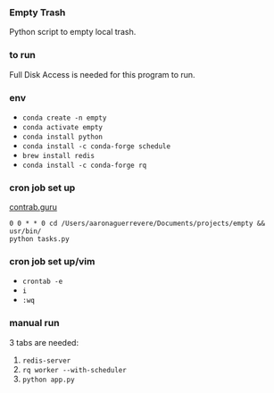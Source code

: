 ### Empty Trash

Python script to empty local trash.

### to run

Full Disk Access is needed for this program to run.

### env

- `conda create -n empty`
- `conda activate empty`
- `conda install python`
- `conda install -c conda-forge schedule`
- `brew install redis`
- `conda install -c conda-forge rq`

### cron job set up

[contrab.guru](https://crontab.guru/)

```
0 0 * * 0 cd /Users/aaronaguerrevere/Documents/projects/empty && usr/bin/
python tasks.py
```

### cron job set up/vim

- `crontab -e`
- `i`
- `:wq`

### manual run

3 tabs are needed: 

1. `redis-server`
2. `rq worker --with-scheduler`
3. `python app.py`